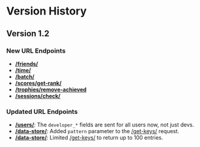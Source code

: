 # Version History

## Version 1.2

### New URL Endpoints

* [**/friends/**](https://gamejolt.com/game-api/doc/friends/index.md)
* [**/time/**](https://gamejolt.com/game-api/doc/time/index.md)
* [**/batch/**](https://gamejolt.com/game-api/doc/batch/index.md)
* [**/scores/get-rank/**](https://gamejolt.com/game-api/doc/scores/index.md)
* [**/trophies/remove-achieved**](https://gamejolt.com/game-api/doc/trophies/index.md)
* [**/sessions/check/**](https://gamejolt.com/game-api/doc/sessions/check.md)

### Updated URL Endpoints

* [**/users/**](/users/fetch.md): The `developer_*` fields are sent for all users now, not just devs.
* [**/data-store/**](/data-store/index.md): Added `pattern` parameter to the [/get-keys/](/data-store/get-keys.md) request.
* [**/data-store/**](/data-store/index.md): Limited [/get-keys/](/data-store/get-keys.md) to return up to 100 entries.
